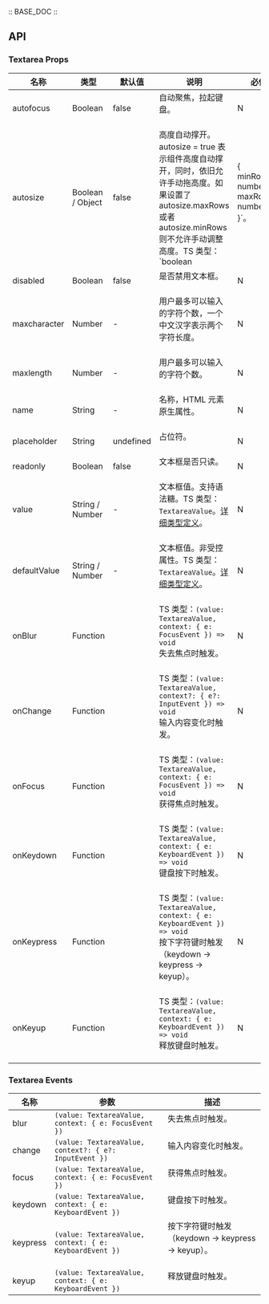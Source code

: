 :: BASE_DOC ::

## API
### Textarea Props

名称 | 类型 | 默认值 | 说明 | 必传
-- | -- | -- | -- | --
autofocus | Boolean | false | 自动聚焦，拉起键盘。<br/><br/> | N
autosize | Boolean / Object | false | 高度自动撑开。 autosize = true 表示组件高度自动撑开，同时，依旧允许手动拖高度。如果设置了 autosize.maxRows 或者 autosize.minRows 则不允许手动调整高度。TS 类型：`boolean | { minRows?: number; maxRows?: number }`。<br/><br/> | N
disabled | Boolean | false | 是否禁用文本框。<br/><br/> | N
maxcharacter | Number | - | 用户最多可以输入的字符个数，一个中文汉字表示两个字符长度。<br/><br/> | N
maxlength | Number | - | 用户最多可以输入的字符个数。<br/><br/> | N
name | String | - | 名称，HTML 元素原生属性。<br/><br/> | N
placeholder | String | undefined | 占位符。<br/><br/> | N
readonly | Boolean | false | 文本框是否只读。<br/><br/> | N
value | String / Number | - | 文本框值。支持语法糖。TS 类型：`TextareaValue`。[详细类型定义](https://github.com/Tencent/tdesign-vue/tree/develop/src/textarea/type.ts)。<br/><br/> | N
defaultValue | String / Number | - | 文本框值。非受控属性。TS 类型：`TextareaValue`。[详细类型定义](https://github.com/Tencent/tdesign-vue/tree/develop/src/textarea/type.ts)。<br/><br/> | N
onBlur | Function |  | TS 类型：`(value: TextareaValue, context: { e: FocusEvent }) => void`<br/>失去焦点时触发。<br/><br/> | N
onChange | Function |  | TS 类型：`(value: TextareaValue, context?: { e?: InputEvent }) => void`<br/>输入内容变化时触发。<br/><br/> | N
onFocus | Function |  | TS 类型：`(value: TextareaValue, context: { e: FocusEvent }) => void`<br/>获得焦点时触发。<br/><br/> | N
onKeydown | Function |  | TS 类型：`(value: TextareaValue, context: { e: KeyboardEvent }) => void`<br/>键盘按下时触发。<br/><br/> | N
onKeypress | Function |  | TS 类型：`(value: TextareaValue, context: { e: KeyboardEvent }) => void`<br/>按下字符键时触发（keydown -> keypress -> keyup）。<br/><br/> | N
onKeyup | Function |  | TS 类型：`(value: TextareaValue, context: { e: KeyboardEvent }) => void`<br/>释放键盘时触发。<br/><br/> | N

### Textarea Events

名称 | 参数 | 描述
-- | -- | --
blur | `(value: TextareaValue, context: { e: FocusEvent })` | 失去焦点时触发。<br/><br/>
change | `(value: TextareaValue, context?: { e?: InputEvent })` | 输入内容变化时触发。<br/><br/>
focus | `(value: TextareaValue, context: { e: FocusEvent })` | 获得焦点时触发。<br/><br/>
keydown | `(value: TextareaValue, context: { e: KeyboardEvent })` | 键盘按下时触发。<br/><br/>
keypress | `(value: TextareaValue, context: { e: KeyboardEvent })` | 按下字符键时触发（keydown -> keypress -> keyup）。<br/><br/>
keyup | `(value: TextareaValue, context: { e: KeyboardEvent })` | 释放键盘时触发。<br/><br/>
